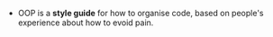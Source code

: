 * OOP is a **style guide** for how to organise code, based on people's experience about how to evoid pain.
